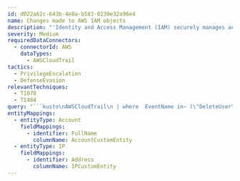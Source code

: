 ```yaml
---
id: d022a62c-643b-4e8a-b583-0230e32a96e4
name: Changes made to AWS IAM objects
description: "'Identity and Access Management (IAM) securely manages access to AWS services and resources.\nThis query looks for when an API call is made to change an IAM, particularly those related to new objects being created or deleted. If these turn out to be noisy, filter out the most common for your environment.'  \n"
severity: Medium
requiredDataConnectors:
  - connectorId: AWS
    dataTypes:
      - AWSCloudTrail
tactics:
  - PrivilegeEscalation
  - DefenseEvasion
relevantTechniques:
  - T1078
  - T1484
query: "```kusto\nAWSCloudTrail\n | where  EventName in~ (\"DeleteUser\", \"DeleteGroup\", \"CreateUser\") and isempty(ErrorMessage) and isempty(ErrorCode)\n | project TimeGenerated, EventName, EventTypeName, UserIdentityAccountId, UserIdentityPrincipalid, UserAgent, \n   UserIdentityUserName, SessionMfaAuthenticated, SourceIpAddress, AWSRegion, EventSource, AdditionalEventData, ResponseElements\n | extend timestamp = TimeGenerated, IPCustomEntity = SourceIpAddress, AccountCustomEntity = UserIdentityAccountId\n```"
entityMappings:
  - entityType: Account
    fieldMappings:
      - identifier: FullName
        columnName: AccountCustomEntity
  - entityType: IP
    fieldMappings:
      - identifier: Address
        columnName: IPCustomEntity
---
```


